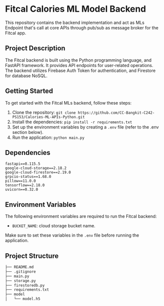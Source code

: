 # Fitcal Calories ML Model Backend

This repository contains the backend implementation and act as MLs Endpoint that's call at core APIs through pub/sub as message broker for the Fitcal app.

## Project Description

The Fitcal backend is built using the Python programming language, and FastAPI framework. It provides API endpoints for user-related operations. The backend utilizes Firebase Auth Token for authentication, and Firestore for database NoSQL.

## Getting Started

To get started with the Fitcal MLs backend, follow these steps:

1. Clone the repository: `git clone https://github.com/CC-Bangkit-C242-PS153/Calories-ML-APIs-Python.git`
2. Install the dependencies: `pip install -r requirements.txt`
3. Set up the environment variables by creating a `.env` file (refer to the .env section below).
4. Run the application: `python main.py`


## Dependencies

```
﻿fastapi==0.115.5
google-cloud-storage==2.18.2
google-cloud-firestore==2.19.0
grpcio-status==1.68.0
pillow==11.0.0
tensorflow==2.18.0
uvicorn==0.32.0
```

## Environment Variables

The following environment variables are required to run the Fitcal backend:

- `BUCKET_NAME`: cloud storage bucket name.

Make sure to set these variables in the `.env` file before running the application.

## Project Structure
```bash
├── README.md
├── .gitignore
├── main.py
├── storage.py
├── firestoredb.py
├── requirements.txt
├── model
│   └── model.h5
```
